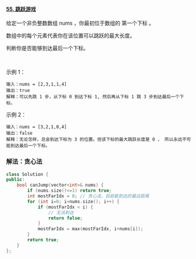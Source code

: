 #### [55. 跳跃游戏](https://leetcode-cn.com/problems/jump-game/)

给定一个非负整数数组 nums ，你最初位于数组的 第一个下标 。

数组中的每个元素代表你在该位置可以跳跃的最大长度。

判断你是否能够到达最后一个下标。

 

示例 1：
```
输入：nums = [2,3,1,1,4]
输出：true
解释：可以先跳 1 步，从下标 0 到达下标 1, 然后再从下标 1 跳 3 步到达最后一个下标。
```
示例 2：
```
输入：nums = [3,2,1,0,4]
输出：false
解释：无论怎样，总会到达下标为 3 的位置。但该下标的最大跳跃长度是 0 ， 所以永远不可能到达最后一个下标。
```

### 解法：贪心法

```cpp
class Solution {
public:
    bool canJump(vector<int>& nums) {
        if (nums.size()<=1) return true;
        int mostFarIdx = 0; // 贪心法，目前能到达的最远距离
        for (int i=0; i<nums.size(); i++) {
            if (mostFarIdx < i) {
                // 无法到达
                return false;
            }
            mostFarIdx = max(mostFarIdx, i+nums[i]);
        }
        return true;
    }
};
```
